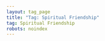 ```yaml
---
layout: tag_page
title: "Tag: Spiritual Friendship"
tag: Spiritual Friendship
robots: noindex
---
```

